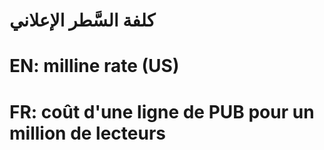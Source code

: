 # كلفة السَّطر الإعلاني

# EN: milline rate (US)

# FR: coût d'une ligne de PUB pour un million de lecteurs
